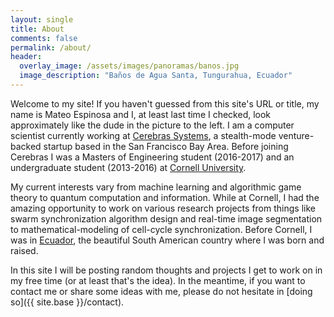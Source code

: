 ```yaml
---
layout: single
title: About
comments: false
permalink: /about/
header:
  overlay_image: /assets/images/panoramas/banos.jpg
  image_description: "Baños de Agua Santa, Tungurahua, Ecuador"
---
```


Welcome to my site! If you haven't guessed from this site's URL or title, my name is Mateo Espinosa and I, at least last time I checked, look approximately like the dude in the picture to the left. I am a computer scientist currently working at [Cerebras Systems][cerebras], a stealth-mode venture-backed startup based in the San Francisco Bay Area. Before joining Cerebras I was a Masters of Engineering student (2016-2017) and an undergraduate student (2013-2016) at [Cornell University][cornellu].

My current interests vary from machine learning and algorithmic game theory to quantum computation and information. While at Cornell, I had the amazing opportunity to work on various research projects from things like swarm synchronization algorithm design and real-time image segmentation to mathematical-modeling of cell-cycle synchronization. Before Cornell, I was in [Ecuador][chaucha], the beautiful South American country where I was born and raised.

In this site I will be posting random thoughts and projects I get to work on in my free time (or at least that's the idea). In the meantime, if you want to contact me or share some ideas with me, please do not hesitate in [doing so]({{ site.base }}/contact).

[cornellu]: https:www.cornell.edu
[cerebras]: https://www.cerebras.net
[chaucha]: https://www.youtube.com/watch?v=tzpJZRvtx_E